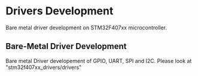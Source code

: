 # Drivers Development 

Bare metal driver development on STM32F407xx microcontroller. 

## Bare-Metal Driver Development 

Bare metal Driver developement of GPIO, UART, SPI and I2C. Please look at "stm32f407xx_drivers/drivers"
